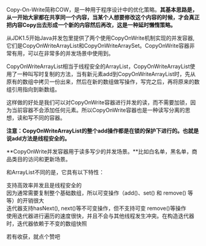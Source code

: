 Copy-On-Write简称COW，是一种用于程序设计中的优化策略。**其基本思路是，从一开始大家都在共享同一个内容，当某个人想要修改这个内容的时候，才会真正把内容Copy出去形成一个新的内容然后再改，这是一种延时懒惰策略。**

从JDK1.5开始Java并发包里提供了两个使用CopyOnWrite机制实现的并发容器,它们是CopyOnWriteArrayList和CopyOnWriteArraySet。CopyOnWrite容器非常有用，可以在非常多的并发场景中使用到。

CopyOnWriteArrayList相当于线程安全的ArrayList，CopyOnWriteArrayList使用了一种叫写时复制的方法，当有新元素add到CopyOnWriteArrayList时，先从原有的数组中拷贝一份出来，然后在新的数组做写操作，写完之后，再将原来的数组引用指向到新数组。

这样做的好处是我们可以对CopyOnWrite容器进行并发的读，而不需要加锁，因为当前容器不会添加任何元素。所以CopyOnWrite容器也是一种读写分离的思想，读和写不同的容器。

**注意：CopyOnWriteArrayList的整个add操作都是在锁的保护下进行的。也就是说add方法是线程安全的。**

**CopyOnWrite并发容器用于读多写少的并发场景。**比如白名单，黑名单，商品类目的访问和更新场景。

和ArrayList不同的是，它具有以下特性：

支持高效率并发且是线程安全的<br />因为通常需要复制整个基础数组，所以可变操作（add()、set() 和 remove() 等等）的开销很大<br />迭代器支持hasNext(), next()等不可变操作，但不支持可变 remove()等操作<br />使用迭代器进行遍历的速度很快，并且不会与其他线程发生冲突。在构造迭代器时，迭代器依赖于不变的数组快照

若有收获，就点个赞吧

